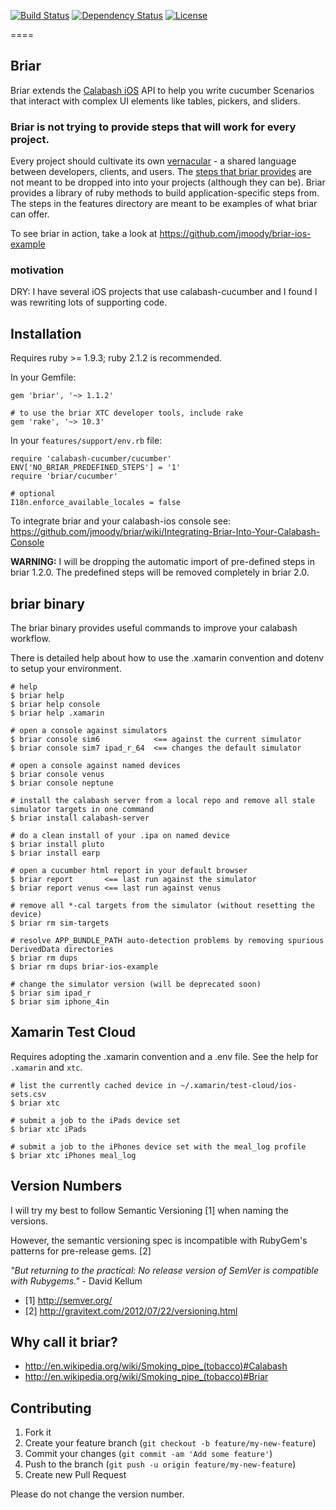 [![Build Status](https://travis-ci.org/jmoody/briar.svg)](https://travis-ci.org/jmoody/briar) [![Dependency Status](https://gemnasium.com/jmoody/briar.svg)](https://gemnasium.com/jmoody/briar)
[![License](https://go-shields.herokuapp.com/license-MIT-blue.png)](http://opensource.org/licenses/MIT)

====

## Briar

Briar extends the [Calabash iOS](https://github.com/calabash/calabash-ios.git) API to help you write cucumber Scenarios that interact with complex UI elements like tables, pickers, and sliders.

### Briar is not trying to provide steps that will work for every project.

Every project should cultivate its own [vernacular](http://en.wikipedia.org/wiki/Vernacular) - 
a shared language between developers, clients, and users.  The [steps that briar provides](features/step_definitions) are not meant to be dropped into into your projects (although they can be).  Briar provides a library of ruby methods to build application-specific steps from.  The steps in the features directory are meant to be examples of what briar can offer.

To see briar in action, take a look at https://github.com/jmoody/briar-ios-example

### motivation

DRY: I have several iOS projects that use calabash-cucumber and I found I was rewriting lots of supporting code.

## Installation 

Requires ruby >= 1.9.3; ruby 2.1.2 is recommended.

In your Gemfile:

```
gem 'briar', '~> 1.1.2'

# to use the briar XTC developer tools, include rake
gem 'rake', '~> 10.3'
```

In your `features/support/env.rb` file:

```
require 'calabash-cucumber/cucumber'
ENV['NO_BRIAR_PREDEFINED_STEPS'] = '1'
require 'briar/cucumber'

# optional
I18n.enforce_available_locales = false
```

To integrate briar and your calabash-ios console see: https://github.com/jmoody/briar/wiki/Integrating-Briar-Into-Your-Calabash-Console

**WARNING:** I will be dropping the automatic import of pre-defined steps in briar 1.2.0.  The predefined steps will be removed completely in briar 2.0.

## briar binary

The briar binary provides useful commands to improve your calabash workflow.

There is detailed help about how to use the .xamarin convention and dotenv to setup your environment.

```
# help
$ briar help
$ briar help console
$ briar help .xamarin

# open a console against simulators
$ briar console sim6            <== against the current simulator
$ briar console sim7 ipad_r_64  <== changes the default simulator

# open a console against named devices
$ briar console venus
$ briar console neptune

# install the calabash server from a local repo and remove all stale simulator targets in one command
$ briar install calabash-server

# do a clean install of your .ipa on named device
$ briar install pluto
$ briar install earp

# open a cucumber html report in your default browser
$ briar report       <== last run against the simulator
$ briar report venus <== last run against venus

# remove all *-cal targets from the simulator (without resetting the device)
$ briar rm sim-targets

# resolve APP_BUNDLE_PATH auto-detection problems by removing spurious DerivedData directories
$ briar rm dups 
$ briar rm dups briar-ios-example 

# change the simulator version (will be deprecated soon)
$ briar sim ipad_r
$ briar sim iphone_4in
```

## Xamarin Test Cloud

Requires adopting the .xamarin convention and a .env file.  See the help for `.xamarin` and `xtc`.

```
# list the currently cached device in ~/.xamarin/test-cloud/ios-sets.csv
$ briar xtc

# submit a job to the iPads device set
$ briar xtc iPads

# submit a job to the iPhones device set with the meal_log profile
$ briar xtc iPhones meal_log
```

## Version Numbers

I will try my best to follow Semantic Versioning [1] when naming the versions.

However, the semantic versioning spec is incompatible with RubyGem's patterns for pre-release gems. [2]

_"But returning to the practical: No release version of SemVer is compatible with Rubygems."_ - David Kellum

- [1] http://semver.org/
- [2] http://gravitext.com/2012/07/22/versioning.html


## Why call it briar? 

* http://en.wikipedia.org/wiki/Smoking_pipe_(tobacco)#Calabash
* http://en.wikipedia.org/wiki/Smoking_pipe_(tobacco)#Briar

## Contributing

1. Fork it
2. Create your feature branch (`git checkout -b feature/my-new-feature`)
3. Commit your changes (`git commit -am 'Add some feature'`)
4. Push to the branch (`git push -u origin feature/my-new-feature`)
5. Create new Pull Request

Please do not change the version number.
